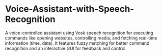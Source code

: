 # Voice-Assistant-with-Speech-Recognition
A voice-controlled assistant using Vosk speech recognition for executing commands like opening websites, controlling media, and fetching real-time information (time, date). It features fuzzy matching for better command recognition and an interactive GUI for feedback and control.
